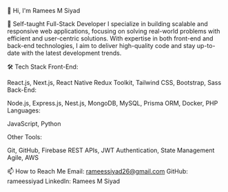 👋 Hi, I'm Ramees M Siyad

🚀 Self-taught Full-Stack Developer
I specialize in building scalable and responsive web applications, focusing on solving real-world problems with efficient and user-centric solutions.
With expertise in both front-end and back-end technologies, I aim to deliver high-quality code and stay up-to-date with the latest development trends.

🛠️ Tech Stack
Front-End:

React.js, Next.js, React Native
Redux Toolkit,
Tailwind CSS, Bootstrap, Sass
Back-End:

Node.js, Express.js, Nest.js,
MongoDB, MySQL, Prisma ORM, Docker, PHP
Languages:

JavaScript, Python

Other Tools:

Git, GitHub, Firebase
REST APIs, JWT Authentication, State Management
Agile, AWS

📫 How to Reach Me
Email: rameessiyad26@gmail.com
GitHub: rameessiyad
LinkedIn: Ramees M Siyad
